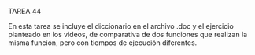 TAREA 44

En esta tarea se incluye el diccionario en el archivo .doc y el ejercicio planteado en los videos, de comparativa de dos funciones que realizan la misma función, 
pero con tiempos de ejecución diferentes.
